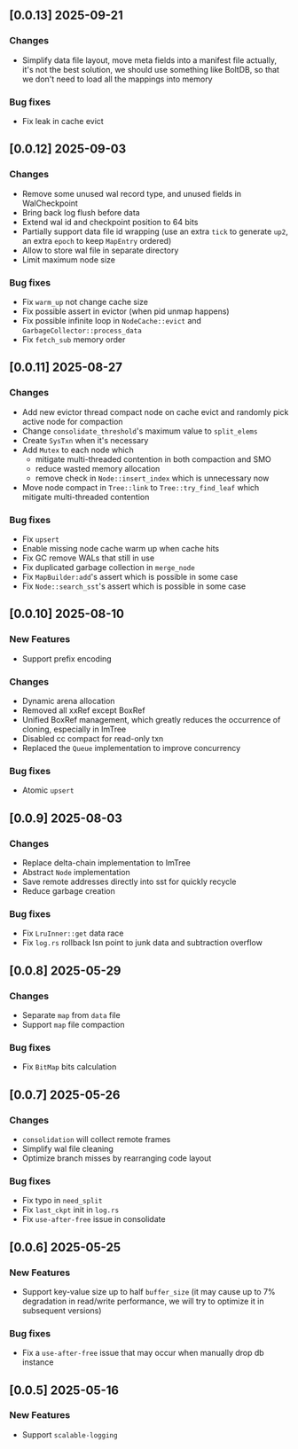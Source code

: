 ## [0.0.13] 2025-09-21
### Changes
- Simplify data file layout, move meta fields into a manifest file
  actually, it's not the best solution, we should use something like BoltDB, so that we don't need to load all the mappings into memory

### Bug fixes
- Fix leak in cache evict

## [0.0.12] 2025-09-03
### Changes
- Remove some unused wal record type, and unused fields in WalCheckpoint
- Bring back log flush before data
- Extend wal id and checkpoint position to 64 bits
- Partially support data file id wrapping (use an extra `tick` to generate `up2`, an extra `epoch` to keep `MapEntry` ordered)
- Allow to store wal file in separate directory
- Limit maximum node size

### Bug fixes
- Fix `warm_up` not change cache size
- Fix possible assert in evictor (when pid unmap happens)
- Fix possible infinite loop in `NodeCache::evict` and `GarbageCollector::process_data`
- Fix `fetch_sub` memory order


## [0.0.11] 2025-08-27
### Changes
- Add new evictor thread compact node on cache evict and randomly pick active node for compaction
- Change `consolidate_threshold`'s maximum value to `split_elems`
- Create `SysTxn` when it's necessary
- Add `Mutex` to each node which 
   - mitigate multi-threaded contention in both compaction and SMO
   - reduce wasted memory allocation 
   - remove check in `Node::insert_index` which is unnecessary now
- Move node compact in `Tree::link` to `Tree::try_find_leaf` which mitigate multi-threaded contention

### Bug fixes
- Fix `upsert`
- Enable missing node cache warm up when cache hits
- Fix GC remove WALs that still in use
- Fix duplicated garbage collection in `merge_node`
- Fix `MapBuilder:add`'s assert which is possible in some case
- Fix `Node::search_sst`'s assert which is possible in some case


## [0.0.10] 2025-08-10
### New Features
- Support prefix encoding

### Changes
- Dynamic arena allocation
- Removed all xxRef except BoxRef
- Unified BoxRef management, which greatly reduces the occurrence of cloning, especially in ImTree
- Disabled cc compact for read-only txn
- Replaced the `Queue` implementation to improve concurrency 

### Bug fixes
- Atomic `upsert`

## [0.0.9] 2025-08-03
### Changes
- Replace delta-chain implementation to ImTree
- Abstract `Node` implementation
- Save remote addresses directly into sst for quickly recycle
- Reduce garbage creation

### Bug fixes
- Fix `LruInner::get` data race
- Fix `log.rs` rollback lsn point to junk data and subtraction overflow

## [0.0.8] 2025-05-29
### Changes
- Separate `map` from `data` file
- Support `map` file compaction

### Bug fixes
- Fix `BitMap` bits calculation

## [0.0.7] 2025-05-26
### Changes
- `consolidation` will collect remote frames
- Simplify wal file cleaning
- Optimize branch misses by rearranging code layout

### Bug fixes
- Fix typo in `need_split`
- Fix `last_ckpt` init in `log.rs`
- Fix `use-after-free` issue in consolidate

## [0.0.6] 2025-05-25
### New Features
- Support key-value size up to half `buffer_size` (it may cause up to 7% degradation in read/write performance, we will try to optimize it in subsequent versions)

### Bug fixes
- Fix a `use-after-free` issue that may occur when manually drop db instance

## [0.0.5] 2025-05-16
### New Features
- Support `scalable-logging`

